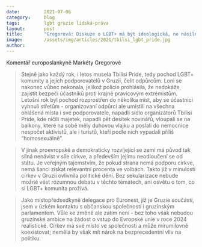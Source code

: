 ```yaml
---
date:         2021-07-06
category:     blog
tags:         lgbt gruzie lidská-práva
layout:       post
title:        "Gregorová: Diskuze o LGBT+ má být ideologická, ne násilná"
image:        /assets/img/articles/2021/tbilsi_lgbt_pride.jpg
author:       
---
```


Komentář europoslankyně Markéty Gregorové
 
> Stejně jako každý rok, i letos musela Tbilisi Pride, tedy pochod LGBT+ komunity a jejích podporovatelů v Gruzii, čelit odpůrcům. Loni se nakonec vůbec nekonala, jelikož policie prohlásila, že nedokáže zajistit bezpečí účastníků proti krajně pravicovým extrémistům. Letošní rok byl pochod rozprostřen do několika míst, aby se účastníci vyhnuli střetům - organizovaní odpůrci ale umístili na všechna ohlášená místa i své podporovatele, napadli sídlo organizátorů Tbilisi Pride, kde ničili majetek, napadli pět desítek novinářů, vloupali se na balkony, které na sobě měly duhovou vlajku a poslali do nemocnice nespočet aktivistů, ale i turistů, kteří podle nich vypadali příliš “homosexuálně”.

> V jinak proevropské a demokraticky rozvíjející se zemi má původ tak silná nenávist v síle církve, a především jejímu neodloučení se od státu. Je veřejným tajemstvím, že pokud strana nemá podporu církve, nemá šanci získat relevantní procenta ve volbách. Takto již v minulosti církev v Gruzii ovlivnila politické dění. Bez sekularizace nebude možné vést rozumnou debatu v těchto tématech, ani osvětu o tom, co si LGBT+ komunita prožívá.

> Jako místopředsedkyně delegace pro Euronest, jíž je Gruzie součástí, jsem v úzkém kontaktu s občanskou společností i gruzínským parlamentem. Vůle ke změně ale zatím není - bez toho však nebudou gruzínské ambice na žádost o vstup do Evropské unie v roce 2024 realistické. Církev má své místo ve společnosti a může mírumilovně koexistovat; neměla by však mít nárok na bezprecedentní vliv na politiku.
